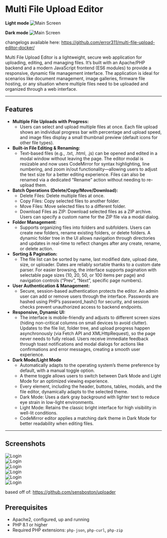 # Multi File Upload Editor

**Light mode**
![Main Screen](https://raw.githubusercontent.com/error311/multi-file-upload-editor/refs/heads/master/resources/main-screen.png)

**Dark mode**
![Main Screen](https://raw.githubusercontent.com/error311/multi-file-upload-editor/refs/heads/master/resources/dark-mode.png)

changelogs available here: <https://github.com/error311/multi-file-upload-editor-docker/>

Multi File Upload Editor is a lightweight, secure web application for uploading, editing, and managing files. It’s built with an Apache/PHP backend and a modern JavaScript frontend (ES6 modules) to provide a responsive, dynamic file management interface. The application is ideal for scenarios like document management, image galleries, firmware file hosting, or any situation where multiple files need to be uploaded and organized through a web interface.

---

## Features

- **Multiple File Uploads with Progress:**
  - Users can select and upload multiple files at once. Each file upload shows an individual progress bar with percentage and upload speed, and image files display a small thumbnail preview (default icons for other file types).
- **Built-in File Editing & Renaming:**
  - Text-based files (e.g., .txt, .html, .js) can be opened and edited in a modal window without leaving the page. The editor modal is resizable and now uses CodeMirror for syntax highlighting, line numbering, and zoom in/out functionality—allowing users to adjust the text size for a better editing experience. Files can also be renamed via a dedicated “Rename” action without needing to re-upload them.
- **Batch Operations (Delete/Copy/Move/Download):**
  - Delete Files: Delete multiple files at once.
  - Copy Files: Copy selected files to another folder.
  - Move Files: Move selected files to a different folder.
  - Download Files as ZIP: Download selected files as a ZIP archive. Users can specify a custom name for the ZIP file via a modal dialog.
- **Folder Management:**
  - Supports organizing files into folders and subfolders. Users can create new folders, rename existing folders, or delete folders. A dynamic folder tree in the UI allows navigation through directories and updates in real-time to reflect changes after any create, rename, or delete action.
- **Sorting & Pagination:**
  - The file list can be sorted by name, last modified date, upload date, size, or uploader. Dates are reliably sortable thanks to a custom date parser. For easier browsing, the interface supports pagination with selectable page sizes (10, 20, 50, or 100 items per page) and navigation controls (“Prev”, “Next”, specific page numbers).
- **User Authentication & Management:**
  - Secure, session-based authentication protects the editor. An admin user can add or remove users through the interface. Passwords are hashed using PHP’s password_hash() for security, and session checks prevent unauthorized access to backend endpoints.
- **Responsive, Dynamic UI:**
  - The interface is mobile-friendly and adjusts to different screen sizes (hiding non-critical columns on small devices to avoid clutter). Updates to the file list, folder tree, and upload progress happen asynchronously (via Fetch API and XMLHttpRequest), so the page never needs to fully reload. Users receive immediate feedback through toast notifications and modal dialogs for actions like confirmations and error messages, creating a smooth user experience.
- **Dark Mode/Light Mode**
  - Automatically adapts to the operating system’s theme preference by default, with a manual toggle option.
  - A theme toggle allows users to switch between Dark Mode and Light Mode for an optimized viewing experience.
  - Every element, including the header, buttons, tables, modals, and the file editor, dynamically adapts to the selected theme.
  - Dark Mode: Uses a dark gray background with lighter text to reduce eye strain in low-light environments.
  - Light Mode: Retains the classic bright interface for high visibility in well-lit conditions.
  - CodeMirror editor applies a matching dark theme in Dark Mode for better readability when editing files.

---

## Screenshots

  ![Login](https://raw.githubusercontent.com/error311/multi-file-upload-editor/refs/heads/master/resources/login-page.png)  
  ![Login](https://raw.githubusercontent.com/error311/multi-file-upload-editor/refs/heads/master/resources/edit-larger-window.png)  
  ![Login](https://raw.githubusercontent.com/error311/multi-file-upload-editor/refs/heads/master/resources/preview-image.png)  
  ![Login](https://raw.githubusercontent.com/error311/multi-file-upload-editor/refs/heads/master/resources/create-folder.png)  
  ![Login](https://raw.githubusercontent.com/error311/multi-file-upload-editor/refs/heads/master/resources/download-zip.png)  
  ![Login](https://raw.githubusercontent.com/error311/multi-file-upload-editor/refs/heads/master/resources/create-user.png)  

based off of:
<https://github.com/sensboston/uploader>

## Prerequisites

- Apache2, configured, up and running
- PHP 8.1 or higher
- Required PHP extensions: `php-json`, `php-curl`, `php-zip`
